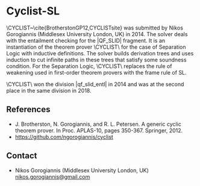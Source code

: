 
# Cyclist-SL #

\CYCLIST~\cite{BrotherstonGP12,CYCLISTsite}
was submitted by
Nikos Gorogiannis (Middlesex University London, UK) in 2014.
The solver deals with the entailment checking for the |QF_SLID| fragment.
It is an instantiation of the theorem prover \CYCLIST\ for the case of Separation Logic with inductive definitions.
The solver builds derivation trees and uses induction to cut infinite paths in these trees
that satisfy some soundness condition.
For the Separation Logic, \CYCLIST\ replaces the rule of weakening used in first-order theorem provers with the frame rule of SL.

\CYCLIST\ won the division |qf_slid_entl| in 2014 and was at the second place in the same division in 2018.

## References ##
   - J. Brotherston, N. Gorogiannis, and R. L. Petersen. A generic cyclic theorem prover. In Proc. APLAS-10, pages 350-367. Springer, 2012.
   - https://github.com/ngorogiannis/cyclist

## Contact ##
   - Nikos Gorogiannis (Middlesex University London, UK) <nikos.gorogiannis@gmail.com>

